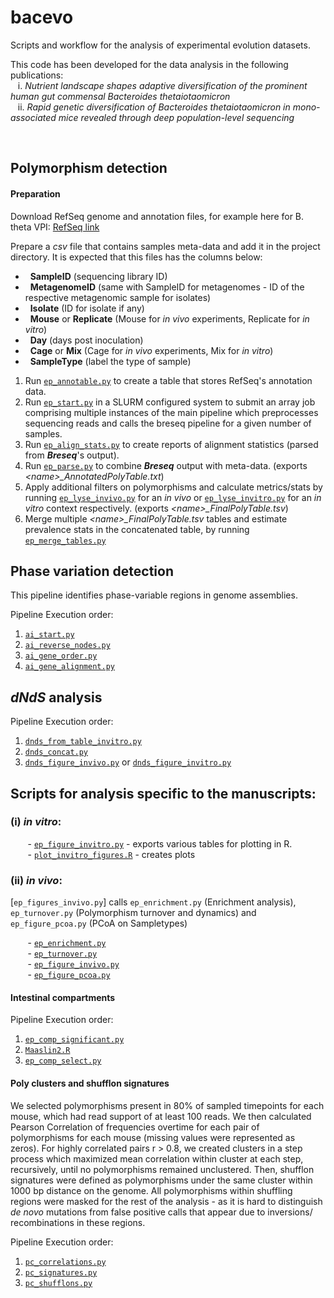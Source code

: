 # bacevo
Scripts and workflow for the analysis of experimental evolution datasets.

This code has been developed for the data analysis in the following publications:
<br>&nbsp;&nbsp; i. _Nutrient landscape shapes adaptive diversification of the prominent human
gut commensal Bacteroides thetaiotaomicron_ 
<br>&nbsp;&nbsp; ii. _Rapid genetic diversification of Bacteroides thetaiotaomicron in mono-associated mice revealed through deep population-level sequencing_

<br>

## Polymorphism detection
#### Preparation
Download RefSeq genome and annotation files, for example here for B. theta VPI:
[RefSeq link](https://ftp.ncbi.nlm.nih.gov/genomes/refseq/bacteria/Bacteroides_thetaiotaomicron/all_assembly_versions/GCF_000011065.1_ASM1106v1/) <br>

Prepare a _csv_ file that contains samples meta-data and add it in the project directory. It is expected that this files has the columns below:
- &nbsp;&nbsp;**SampleID** (sequencing library ID)
- &nbsp;&nbsp;**MetagenomeID** (same with SampleID for metagenomes - ID of the respective metagenomic sample for isolates)
- &nbsp;&nbsp;**Isolate** (ID for isolate if any)
- &nbsp;&nbsp;**Mouse** or **Replicate** (Mouse for _in vivo_ experiments, Replicate for _in vitro_)
- &nbsp;&nbsp;**Day** (days post inoculation)
- &nbsp;&nbsp;**Cage** or **Mix** (Cage for _in vivo_ experiments, Mix for _in vitro_)
- &nbsp;&nbsp;**SampleType** (label the type of sample)

1. Run [`ep_annotable.py`](./scripts/ep_annotable.py) to create a table that stores RefSeq's annotation data.
2. Run [`ep_start.py`](./scripts/ep_start.py) in a SLURM configured system to submit an array job comprising 
multiple instances of the main pipeline which preprocesses sequencing reads and calls the breseq pipeline for a given number of samples.  
3. Run [`ep_align_stats.py`](./scripts/ep_align_stats.py) to create reports of alignment statistics (parsed from _**Breseq**_'s output).
4. Run [`ep_parse.py`](./scripts/ep_parse.py) to combine **_Breseq_** output with meta-data. (exports  _<name\>\_AnnotatedPolyTable.txt_)
5. Apply additional filters on polymorphisms and calculate metrics/stats 
by running [`ep_lyse_invivo.py`](./scripts/ep_lyse_invivo.py) for an _in vivo_ 
or [`ep_lyse_invitro.py`](./scripts/ep_lyse_invitro.py) for 
an _in vitro_ context respectively.  (exports  _<name\>\_FinalPolyTable.tsv_)
6. Merge multiple _<name\>\_FinalPolyTable.tsv_ tables
and estimate prevalence stats in the concatenated table, by running [`ep_merge_tables.py`](./scripts/ep_merge_tables.py)

## Phase variation detection
This pipeline identifies phase-variable regions in genome assemblies.

Pipeline Execution order:  

1. [`ai_start.py`](./scripts/ai_start.py)
2. [`ai_reverse_nodes.py`](./scripts/reverse_nodes.py) 
3. [`ai_gene_order.py`](./scripts/ai_gene_order.py)
4. [`ai_gene_alignment.py`](./scripts/ai_gene_alignment.py)

## _dNdS_ analysis

Pipeline Execution order:  

1. [`dnds_from_table_invitro.py`](./scripts/dnds_from_table_invitro.py)
2. [`dnds_concat.py`](./scripts/dnds_concat.py)
3. [`dnds_figure_invivo.py`](./scripts/dnds_figure_invivo.py) or [`dnds_figure_invitro.py`](./scripts/dnds_figure_invitro.py)



## Scripts for analysis specific to the manuscripts:
### (i) _in vitro_:
&nbsp;&nbsp;&nbsp;&nbsp;&nbsp;&nbsp; - [`ep_figure_invitro.py`](./scripts/ep_figure_invitro.py) - exports various tables for plotting in R.
<br> &nbsp;&nbsp;&nbsp;&nbsp;&nbsp;&nbsp; - [`plot_invitro_figures.R`](./scripts/plot_invitro_figures.R) - creates plots 


### (ii) _in vivo_:
[`ep_figures_invivo.py`] calls `ep_enrichment.py` (Enrichment analysis), `ep_turnover.py` (Polymorphism turnover and dynamics) and `ep_figure_pcoa.py` (PCoA on Sampletypes)

&nbsp;&nbsp;&nbsp;&nbsp;&nbsp;&nbsp; - [`ep_enrichment.py`](./scripts/ep_enrichment.py)
<br> &nbsp;&nbsp;&nbsp;&nbsp;&nbsp;&nbsp; - [`ep_turnover.py`](./scripts/ep_turnvover.py)
<br> &nbsp;&nbsp;&nbsp;&nbsp;&nbsp;&nbsp; - [`ep_figure_invivo.py`](./scripts/ep_figure_invivo.py)
<br> &nbsp;&nbsp;&nbsp;&nbsp;&nbsp;&nbsp; - [`ep_figure_pcoa.py`](./scripts/ep_figure_pcoa.py)

#### **Intestinal compartments**

Pipeline Execution order:  

1. [`ep_comp_significant.py`](./scripts/ep_comp_significant.py)
2. [`Maaslin2.R`](./scripts/Maaslin2.R)
3. [`ep_comp_select.py`](./scripts/ep_comp_select.py)

#### **Poly clusters and shufflon signatures**
We selected polymorphisms present in 80% of sampled timepoints
for each mouse, which had read support of at least 100 reads. We then calculated Pearson Correlation
of frequencies overtime for each pair of polymorphisms for each mouse (missing values were represented as zeros).
For highly correlated pairs r > 0.8, we created clusters in a step process which maximized mean correlation within cluster at each step,
recursively, until no polymorphisms remained unclustered. Then, shufflon signatures were defined as 
polymorphisms under the same cluster within 1000 bp distance on the genome. All polymorphisms within shuffling regions
were masked for the rest of the analysis - as it is hard to distinguish _de novo_ mutations from false positive calls that appear due to
inversions/ recombinations in these regions.

Pipeline Execution order:  

1. [`pc_correlations.py`](./scripts/pc_correlations.py)
2. [`pc_signatures.py`](./scripts/pc_signatures.py)
3. [`pc_shufflons.py`](./scripts/pc_shufflons.py)



